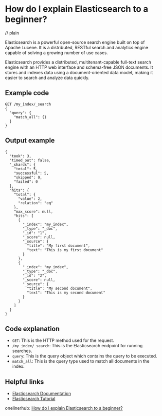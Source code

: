 # How do I explain Elasticsearch to a beginner?
// plain

Elasticsearch is a powerful open-source search engine built on top of Apache Lucene. It is a distributed, RESTful search and analytics engine capable of solving a growing number of use cases.

Elasticsearch provides a distributed, multitenant-capable full-text search engine with an HTTP web interface and schema-free JSON documents. It stores and indexes data using a document-oriented data model, making it easier to search and analyze data quickly.

## Example code

```
GET /my_index/_search
{
  "query": {
    "match_all": {}
  }
}
```

## Output example

```
{
  "took": 3,
  "timed_out": false,
  "_shards": {
    "total": 5,
    "successful": 5,
    "skipped": 0,
    "failed": 0
  },
  "hits": {
    "total": {
      "value": 2,
      "relation": "eq"
    },
    "max_score": null,
    "hits": [
      {
        "_index": "my_index",
        "_type": "_doc",
        "_id": "1",
        "_score": null,
        "_source": {
          "title": "My first document",
          "text": "This is my first document"
        }
      },
      {
        "_index": "my_index",
        "_type": "_doc",
        "_id": "2",
        "_score": null,
        "_source": {
          "title": "My second document",
          "text": "This is my second document"
        }
      }
    ]
  }
}
```

## Code explanation

- `GET`: This is the HTTP method used for the request.
- `/my_index/_search`: This is the Elasticsearch endpoint for running searches.
- `query`: This is the query object which contains the query to be executed.
- `match_all`: This is the query type used to match all documents in the index.

## Helpful links
- [Elasticsearch Documentation](https://www.elastic.co/guide/en/elasticsearch/reference/current/index.html)
- [Elasticsearch Tutorial](https://www.elastic.co/guide/en/elasticsearch/reference/current/getting-started.html)

onelinerhub: [How do I explain Elasticsearch to a beginner?](https://onelinerhub.com/elasticsearch/how-do-i-explain-elasticsearch-to-a-beginner)